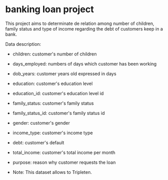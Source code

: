 # banking loan project
This project aims to determinate de relation among number of children, family status and type of income regarding the debt of customers keep in a bank.

Data description:
- children: customer's number of children 
- days_employed: numbers of days which customer has been working
- dob_years: customer years old expressed in days
- education: customer's education level
- education_id: customer's education level id
- family_status: customer's family status
- family_status_id: customer's family status id
- gender: customer's gender
- income_type: customer's income type
- debt: customer's default
- total_income: customer's total income per month
- purpose: reason why customer requests the loan

- Note: This dataset allows to Tripleten.
